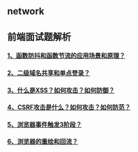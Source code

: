 ## network

## 前端面试题解析

#### [1、函数防抖和函数节流的应用场景和原理？](/前端面试题解析/1、函数防抖和函数节流的应用场景和原理.md)

#### [2、二级域名共享和单点登录？](/前端面试题解析/2、二级域名共享cookie、单点登录.md)

#### [3、什么是XSS？如何攻击？如何防御？](https://github.com/codeviewLab/InterviewSummary/blob/master/%E5%89%8D%E7%AB%AF%E9%9D%A2%E8%AF%95%E9%A2%98%E8%A7%A3%E6%9E%90/4%E3%80%81CSRF%E6%94%BB%E5%87%BB%E6%98%AF%E4%BB%80%E4%B9%88%EF%BC%9F%E5%A6%82%E4%BD%95%E6%94%BB%E5%87%BB%EF%BC%9F%E5%A6%82%E4%BD%95%E9%98%B2%E8%8C%83.md)

#### [4、CSRF攻击是什么？如何攻击？如何防范？](https://github.com/codeviewLab/InterviewSummary/blob/master/%E5%89%8D%E7%AB%AF%E9%9D%A2%E8%AF%95%E9%A2%98%E8%A7%A3%E6%9E%90/4%E3%80%81CSRF%E6%94%BB%E5%87%BB%E6%98%AF%E4%BB%80%E4%B9%88%EF%BC%9F%E5%A6%82%E4%BD%95%E6%94%BB%E5%87%BB%EF%BC%9F%E5%A6%82%E4%BD%95%E9%98%B2%E8%8C%83.md)

#### [5、浏览器事件触发3阶段？](https://github.com/codeviewLab/InterviewSummary/blob/master/%E5%89%8D%E7%AB%AF%E9%9D%A2%E8%AF%95%E9%A2%98%E8%A7%A3%E6%9E%90/5%E3%80%81%E6%B5%8F%E8%A7%88%E5%99%A8%E4%BA%8B%E4%BB%B6%E8%A7%A6%E5%8F%913%E9%98%B6%E6%AE%B5.md)

#### [6、浏览器的重绘和回流？](https://github.com/codeviewLab/InterviewSummary/blob/master/%E5%89%8D%E7%AB%AF%E9%9D%A2%E8%AF%95%E9%A2%98%E8%A7%A3%E6%9E%90/6%E3%80%81%E6%B5%8F%E8%A7%88%E5%99%A8%E7%9A%84%E9%87%8D%E7%BB%98%E5%92%8C%E5%9B%9E%E6%B5%81%EF%BC%9F.md)

